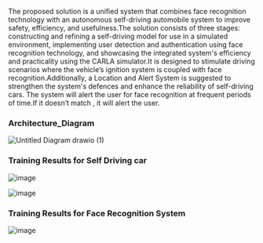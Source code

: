 The proposed solution is a unified system that combines face recognition technology with an autonomous self-driving automobile system to improve safety, efficiency, and usefulness.The solution consists of three stages: constructing and refining a self-driving model for use in a simulated environment, implementing user detection and authentication using face recognition technology, and showcasing the integrated system's efficiency and practicality using the CARLA simulator.It is designed to stimulate driving scenarios where the vehicle’s ignition system is coupled with face recognition.Additionally, a Location and Alert System is suggested to strengthen the system's defences and enhance the reliability of self-driving cars. The system will alert the user for face recognition at frequent periods of time.If it doesn’t  match , it will alert the user.

### Architecture_Diagram
![Untitled Diagram drawio (1)](https://github.com/praneethSoma/Integrating_Face-recognition_SelfDrivingCAR/assets/139844281/676ebdd5-9be7-4767-b38e-d5b3533b2395)

### Training Results for Self Driving car
![image](https://github.com/praneethSoma/Integrating_Face-recognition_SelfDrivingCAR/assets/139844281/99292c45-d229-49a8-ba38-2941b2815661)

![image](https://github.com/praneethSoma/Integrating_Face-recognition_SelfDrivingCAR/assets/139844281/b838358e-e1f9-4079-a63f-5dc523f7f09c)
### Training Results for Face Recognition System 
![image](https://github.com/praneethSoma/Integrating_Face-recognition_SelfDrivingCAR/assets/139844281/9ddee2d5-2363-469f-b47f-989197de17ba)
